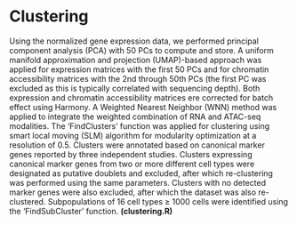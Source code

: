 # Clustering

Using the normalized gene expression data, we performed principal component analysis
(PCA) with 50 PCs to compute and store. A uniform manifold approximation and projection (UMAP)-based approach was applied for expression matrices with the first 50 PCs and for chromatin accessibility matrices with the 2nd through 50th PCs (the first PC was excluded as this is typically correlated with sequencing depth). Both expression and chromatin accessibility matrices ere corrected for batch effect using Harmony. A Weighted Nearest Neighbor (WNN) method was applied to integrate the weighted combination of RNA and ATAC-seq modalities. The ‘FindClusters’ function was applied for clustering using smart local moving (SLM) algorithm for modularity optimization at a resolution of 0.5. Clusters were annotated based on canonical marker genes reported by three independent studies. Clusters expressing canonical marker genes from two or more different cell types were designated as putative doublets and excluded, after which re-clustering was performed using the same parameters. Clusters with no detected marker genes were also excluded, after which the dataset was also re-clustered. Subpopulations of 16 cell types ≥ 1000 cells were identified using the ‘FindSubCluster’ function. **(clustering.R)**